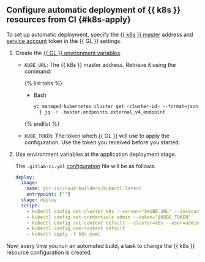 ## Configure automatic deployment of {{ k8s }} resources from CI {#k8s-apply}

To set up automatic deployment, specify the [{{ k8s }} master](../../managed-kubernetes/concepts/index.md#master) address and [service account](../../iam/concepts/index.md#sa) token in the {{ GL }} settings.
1. Create the [{{ GL }} environment variables](https://docs.gitlab.com/ee/ci/variables/README.html).
   * `KUBE_URL`: The {{ k8s }} master address. Retrieve it using the command:

     {% list tabs %}

     - Bash

        ```bash
        yc managed-kubernetes cluster get <cluster-id> --format=json \
          | jq -r .master.endpoints.external_v4_endpoint
        ```

     {% endlist %}

   * `KUBE_TOKEN`: The token which {{ GL }} will use to apply the configuration. Use the token you received before you started.
1. Use environment variables at the application deployment stage.

   The `.gitlab-ci.yml` [configuration](https://docs.gitlab.com/ee/ci/README.html) file will be as follows:

   ```yaml
   deploy:
     image:
       name: gcr.io/cloud-builders/kubectl:latest
       entrypoint: [""]
     stage: deploy
     script:
       - kubectl config set-cluster k8s --server="$KUBE_URL" --insecure-skip-tls-verify=true
       - kubectl config set-credentials admin --token="$KUBE_TOKEN"
       - kubectl config set-context default --cluster=k8s --user=admin
       - kubectl config use-context default
       - kubectl apply -f k8s.yaml
   ```

Now, every time you run an automated build, a task to change the {{ k8s }} resource configuration is created.